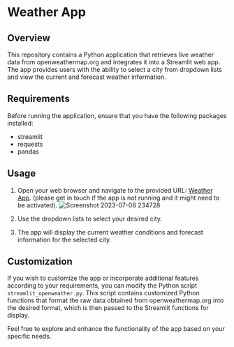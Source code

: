 # Weather App

## Overview

This repository contains a Python application that retrieves live weather data from openweathermap.org and integrates it into a Streamlit web app. The app provides users with the ability to select a city from dropdown lists and view the current and forecast weather information.

## Requirements

Before running the application, ensure that you have the following packages installed:

- streamlit
- requests
- pandas

## Usage

1. Open your web browser and navigate to the provided URL: [Weather App](https://tywang1990-openweather-api-streamlit-openweather-lmj4tg.streamlit.app/). (please get in touch if the app is not running and it might need to be activated).
![Screenshot 2023-07-08 234728](https://github.com/TyWang1990/openweather_API/assets/111158867/61e43332-57b4-4c34-b5c1-7f850cf7b66a)

2. Use the dropdown lists to select your desired city.
3. The app will display the current weather conditions and forecast information for the selected city.

## Customization

If you wish to customize the app or incorporate additional features according to your requirements, you can modify the Python script `streamlit_openweather.py`. This script contains customized Python functions that format the raw data obtained from openweathermap.org into the desired format, which is then passed to the Streamlit functions for display.

Feel free to explore and enhance the functionality of the app based on your specific needs.


